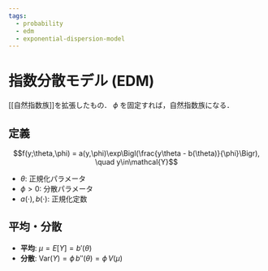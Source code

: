 ```yaml
---
tags:
  - probability
  - edm
  - exponential-dispersion-model
---
```


# 指数分散モデル (EDM)
[[自然指数族]]を拡張したもの．
$\phi$ を固定すれば，自然指数族になる．

## 定義
$$f(y;\theta,\phi) = a(y,\phi)\exp\Bigl(\frac{y\theta - b(\theta)}{\phi}\Bigr), \quad y\in\mathcal{Y}$$

- $\theta$: 正規化パラメータ
- $\phi>0$: 分散パラメータ
- $a(\cdot), b(\cdot)$: 正規化定数

## 平均・分散
- **平均**: $\mu = E[Y] = b'(\theta)$
- **分散**: $\mathrm{Var}(Y) = \phi\,b''(\theta) = \phi\,V(\mu)$